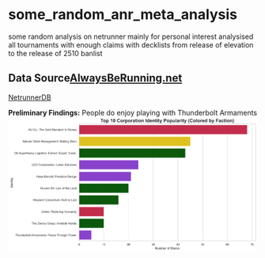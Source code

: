 # some_random_anr_meta_analysis
some random analysis on netrunner mainly for personal interest
analysised all tournaments with enough claims with decklists from release of elevation to the release of 2510 banlist

## Data Source[AlwaysBeRunning.net](https://alwaysberunning.net/)
[NetrunnerDB](https://netrunnerdb.com/)

**Preliminary Findings:**
People do enjoy playing with Thunderbolt Armaments 
![corp identity popularity](images/corp_identity_popularity.png)
